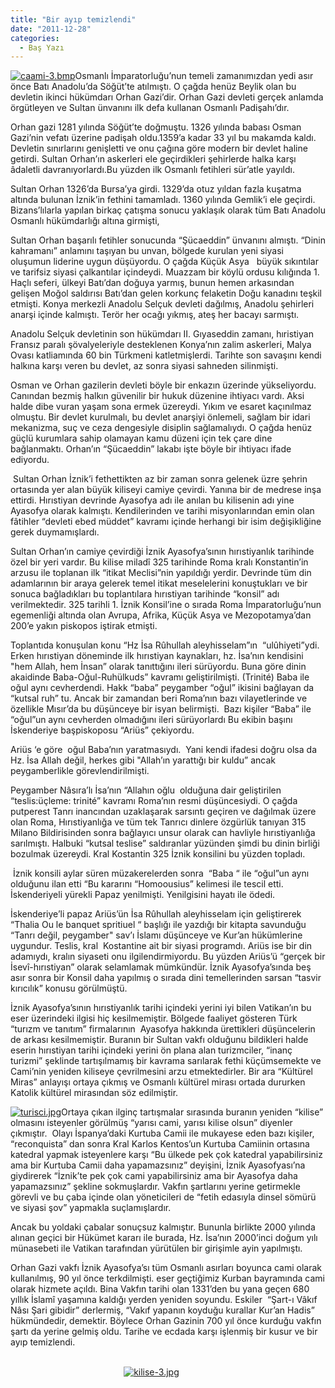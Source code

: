 ```yaml
---
title: "Bir ayıp temizlendi"
date: "2011-12-28"
categories: 
  - Baş Yazı
---
```


[![caami-3.bmp](/uploads/2011/12/caami-3.bmp)](/uploads/2011/12/caami-3.bmp "caami-3.bmp")Osmanlı İmparatorluğu’nun temeli zamanımızdan yedi asır önce Batı Anadolu’da Söğüt’te atılmıştı. O çağda henüz Beylik olan bu devletin ikinci hükümdarı Orhan Gazi’dir. Orhan Gazi devleti gerçek anlamda örgütleyen ve Sultan ünvanını ilk defa kullanan Osmanlı Padişahı’dır.

Orhan gazi 1281 yılında Söğüt’te doğmuştu. 1326 yılında babası Osman Gazi’nin vefatı üzerine padişah oldu.1359’a kadar 33 yıl bu makamda kaldı. Devletin sınırlarını genişletti ve onu çağına göre modern bir devlet haline getirdi. Sultan Orhan’ın askerleri ele geçirdikleri şehirlerde halka karşı âdaletli davranıyorlardı.Bu yüzden ilk Osmanlı fetihleri sür’atle yayıldı.

Sultan Orhan 1326’da Bursa’ya girdi. 1329’da otuz yıldan fazla kuşatma altında bulunan İznik’in fethini tamamladı. 1360 yılında Gemlik’i ele geçirdi. Bizans’lılarla yapılan birkaç çatışma sonucu yaklaşık olarak tüm Batı Anadolu Osmanlı hükümdarlığı altına girmişti,

Sultan Orhan başarılı fetihler sonucunda “Şücaeddin” ünvanını almıştı. “Dinin kahramanı” anlamını taşıyan bu unvan, bölgede kurulan yeni siyasi oluşumun liderine uygun düşüyordu. O çağda Küçük Asya   büyük sıkıntılar ve tarifsiz siyasi çalkantılar içindeydi. Muazzam bir köylü ordusu kılığında 1. Haçlı seferi, ülkeyi Batı’dan doğuya yarmış, bunun hemen arkasından gelişen Moğol saldırısı Batı’dan gelen korkunç felaketin Doğu kanadını teşkil etmişti. Konya merkezli Anadolu Selçuk devleti dağılmış, Anadolu şehirleri anarşi içinde kalmıştı. Terör her ocağı yıkmış, ateş her bacayı sarmıştı.

Anadolu Selçuk devletinin son hükümdarı II. Gıyaseddin zamanı, hıristiyan Fransız paralı şövalyeleriyle desteklenen Konya’nın zalim askerleri, Malya Ovası katliamında 60 bin Türkmeni katletmişlerdi. Tarihte son savaşını kendi halkına karşı veren bu devlet, az sonra siyasi sahneden silinmişti.

Osman ve Orhan gazilerin devleti böyle bir enkazın üzerinde yükseliyordu. Canından bezmiş halkın güvenilir bir hukuk düzenine ihtiyacı vardı. Aksi halde dibe vuran yaşam sona ermek üzereydi. Yıkım ve esaret kaçınılmaz olmuştu. Bir devlet kurulmalı, bu devlet anarşiyi önlemeli, sağlam bir idari mekanizma, suç ve ceza dengesiyle disiplin sağlamalıydı. O çağda henüz güçlü kurumlara sahip olamayan kamu düzeni için tek çare dine bağlanmaktı. Orhan’ın “Şücaeddin” lakabı işte böyle bir ihtiyacı ifade ediyordu.

 Sultan Orhan İznik’i fethettikten az bir zaman sonra gelenek üzre şehrin ortasında yer alan büyük kiliseyi camiye çevirdi. Yanına bir de medrese inşa ettirdi. Hırıstiyan devrinde Ayasofya adı ile anılan bu kilisenin adı yine Ayasofya olarak kalmıştı. Kendilerinden ve tarihi misyonlarından emin olan fâtihler “devleti ebed müddet” kavramı içinde herhangi bir isim değişikliğine gerek duymamışlardı.

Sultan Orhan’ın camiye çevirdiği İznik Ayasofya’sının hırıstiyanlık tarihinde özel bir yeri vardır. Bu kilise miladî 325 tarihinde Roma kralı Konstantin’in arzusu ile toplanan ilk “itikat Meclisi”nin yapıldığı yerdir. Devrinde tüm din adamlarının bir araya gelerek temel itikat meselelerini konuştukları ve bir sonuca bağladıkları bu toplantılara hırıstiyan tarihinde “konsil” adı verilmektedir. 325 tarihli 1. İznik Konsil’ine o sırada Roma İmparatorluğu’nun egemenliği altında olan Avrupa, Afrika, Küçük Asya ve Mezopotamya’dan 200’e yakın piskopos iştirak etmişti.

Toplantıda konuşulan konu “Hz İsa Rûhullah aleyhisselam”ın  “ulûhiyeti”ydi. Erken hırıstiyan döneminde ilk hırıstiyan kaynakları, hz. İsa’nın kendisini "hem Allah, hem İnsan” olarak tanıttığını ileri sürüyordu. Buna göre dinin akaidinde Baba-Oğul-Ruhülkuds” kavramı geliştirilmişti. (Trinité) Baba ile oğul aynı cevherdendi. Hakk “baba” peygamber “oğul” ikisini bağlayan da “kutsal ruh” tu. Ancak bir zamandan beri Roma’nın bazı vilayetlerinde ve özellikle Mısır’da bu düşünceye bir isyan belirmişti.  Bazı kişiler “Baba” ile “oğul”un aynı cevherden olmadığını ileri sürüyorlardı Bu ekibin başını İskenderiye başpiskoposu “Ariüs” çekiyordu.

Ariüs ‘e göre  oğul Baba’nın yaratmasıydı.  Yani kendi ifadesi doğru olsa da Hz. İsa Allah değil, herkes gibi "Allah’ın yarattığı bir kuldu” ancak peygamberlikle görevlendirilmişti.

Peygamber Nâsıra’lı İsa’nın “Allahın oğlu  olduğuna dair geliştirilen “teslis:üçleme: trinité” kavramı Roma’nın resmi düşüncesiydi. O çağda putperest Tanrı inancından uzaklaşarak sarsıntı geçiren ve dağılmak üzere olan Roma, Hırıstiyanlığa ve tüm tek Tanrıcı dinlere özgürlük tanıyan 315 Milano Bildirisinden sonra bağlayıcı unsur olarak can havliyle hırıstiyanlığa sarılmıştı. Halbuki “kutsal teslise” saldıranlar yüzünden şimdi bu dinin birliği bozulmak üzereydi. Kral Kostantin 325 İznik konsilini bu yüzden topladı.

 İznik konsili aylar süren müzakerelerden sonra  “Baba “ ile “oğul”un aynı olduğunu ilan etti “Bu kararını “Homoousius” kelimesi ile tescil etti. İskenderiyeli yürekli Papaz yenilmişti. Yenilgisini hayatı ile ödedi.

İskenderiye’li papaz Ariüs’ün İsa Rûhullah aleyhisselam için geliştirerek “Thalia Ou le banquet spritiuel “ başlığı ile yazdığı bir kitapta savunduğu “Tanrı değil, peygamber" sav’ı İslamı düşünceye ve Kur’an hükümlerine uygundur. Teslis, kral  Kostantine ait bir siyasi programdı. Ariüs ise bir din adamıydı, kralın siyaseti onu ilgilendirmiyordu. Bu yüzden Ariüs’ü “gerçek bir İsevî-hırıstiyan” olarak selamlamak mümkündür. İznik Ayasofya’sında beş asır sonra bir Konsil daha yapılmış o sırada dini temellerinden sarsan “tasvir kırıcılık” konusu görülmüştü.

İznik Ayasofya’sının hırıstiyanlık tarihi içindeki yerini iyi bilen Vatikan’ın bu eser üzerindeki ilgisi hiç kesilmemiştir. Bölgede faaliyet gösteren Türk “turızm ve tanıtım” firmalarının  Ayasofya hakkında ürettikleri düşüncelerin de arkası kesilmemiştir. Buranın bir Sultan vakfı olduğunu bildikleri halde eserin hırıstiyan tarihi içindeki yerini ön plana alan turizmciler, “inanç turizmi” şeklinde tartışılmamış bir kavrama sarılarak fethi küçümsemekte ve Cami’nin yeniden kiliseye çevrilmesini arzu etmektedirler. Bir ara “Kültürel Miras” anlayışı ortaya çıkmış ve Osmanlı kültürel mirası ortada dururken Katolik kültürel mirasından söz edilmiştir.

[![turisci.jpg](/uploads/2011/12/turisci-1.jpg)](/uploads/2011/12/turisci-1.jpg "turisci.jpg")[](/uploads/2011/12/turisci-1.jpg "turisci.jpg")Ortaya çıkan ilginç tartışmalar sırasında buranın yeniden “kilise” olmasını isteyenler görülmüş “yarısı cami, yarısı kilise olsun” diyenler çıkmıştır.  Olayı İspanya’daki Kurtuba Camii ile mukayese eden bazı kişiler, “reconquista” dan sonra Kral Karlos Kentos’un Kurtuba Camiinin ortasına katedral yapmak isteyenlere karşı “Bu ülkede pek çok katedral yapabilirsiniz ama bir Kurtuba Camii daha yapamazsınız” deyişini, İznik Ayasofyası’na giydirerek “İznik’te pek çok cami yapabilirsiniz ama bir Ayasofya daha yapamazsınız” şekline sokmuşlardır. Vakfın şartlarını yerine getirmekle görevli ve bu çaba içinde olan yöneticileri de “fetih edasıyla dinsel sömürü ve siyasi şov” yapmakla suçlamışlardır.

Ancak bu yoldaki çabalar sonuçsuz kalmıştır. Bununla birlikte 2000 yılında alınan geçici bir Hükümet kararı ile burada, Hz. İsa’nın 2000’inci doğum yılı münasebeti ile Vatikan tarafından yürütülen bir girişimle ayin yapılmıştı.

Orhan Gazi vakfı İznik Ayasofya’sı tüm Osmanlı asırları boyunca cami olarak kullanılmış, 90 yıl önce terkdilmişti. eser geçtiğimiz Kurban bayramında cami olarak hizmete açıldı. Bina Vakfın tarihi olan 1331’den bu yana geçen 680 yıllık İslamî yaşamına kaldığı yerden yeniden soyundu. Eskiler  “Şart-ı Vâkıf  Nâsı Şari gibidir” derlermiş, “Vakıf yapanın koyduğu kurallar Kur’an Hadis” hükmündedir, demektir. Böylece Orhan Gazinin 700 yıl önce kurduğu vakfın şartı da yerine gelmiş oldu. Tarihe ve ecdada karşı işlenmiş bir kusur ve bir ayıp temizlendi. 

                                                                                                                                                                              [![kilise-3.jpg](/uploads/2011/12/kilise-3.jpg)](/uploads/2011/12/kilise-3.jpg "kilise-3.jpg")[](/uploads/2011/12/kilise-3.jpg "kilise-3.jpg")
